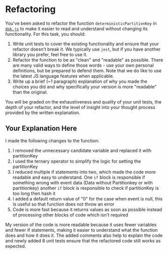 # Refactoring

You've been asked to refactor the function `deterministicPartitionKey` in [`dpk.js`](dpk.js) to make it easier to read and understand without changing its functionality. For this task, you should:

1. Write unit tests to cover the existing functionality and ensure that your refactor doesn't break it. We typically use `jest`, but if you have another library you prefer, feel free to use it.
2. Refactor the function to be as "clean" and "readable" as possible. There are many valid ways to define those words - use your own personal definitions, but be prepared to defend them. Note that we do like to use the latest JS language features when applicable.
3. Write up a brief (~1 paragraph) explanation of why you made the choices you did and why specifically your version is more "readable" than the original.

You will be graded on the exhaustiveness and quality of your unit tests, the depth of your refactor, and the level of insight into your thought process provided by the written explanation.

## Your Explanation Here

I made the following changes to the function:

1. I removed the unnecessary candidate variable and replaced it with partitionKey
2. I used the ternary operator to simplify the logic for setting the partitionKey
3. I reduced multiple if statements into two, which made the code more readable and easy to understand. One ``if`` block is responsible if something wrong with event data (Data without Partitionkey or with partitionkey) another ``if`` block is responsible to check if partitionKey is too long then hash it
4. I added a default return value of "0" for the case when event is null, this is useful so that function does not throw an error
5. Code is more fast because it returns values as soon as possible instead of processing other blocks of code which isn't required

My version of the code is more readable because it uses fewer variables and fewer if statements, making it easier to understand what the function does and how it does it. The added comments also help to explain the code and newly added 8 unit tests ensure that the refactored code still works as expected.